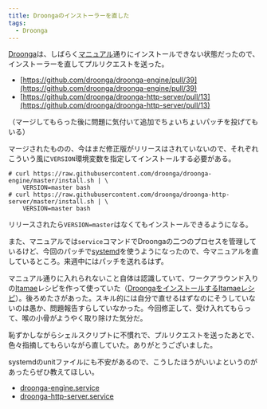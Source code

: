 ```yaml
---
title: Droongaのインストーラーを直した
tags:
  - Droonga
---
```


[Droonga][]は、しばらく[マニュアル][]通りにインストールできない状態だったので、インストーラーを直してプルリクエストを送った。

* [https://github.com/droonga/droonga-engine/pull/39](https://github.com/droonga/droonga-engine/pull/39)
* [https://github.com/droonga/droonga-http-server/pull/13](https://github.com/droonga/droonga-http-server/pull/13)

（マージしてもらった後に問題に気付いて追加でちょいちょいパッチを投げてもいる）

マージされたものの、今はまだ修正版がリリースはされていないので、それぞれこういう風に`VERSION`環境変数を指定してインストールする必要がある。

    # curl https://raw.githubusercontent.com/droonga/droonga-engine/master/install.sh | \
        VERSION=master bash
    # curl https://raw.githubusercontent.com/droonga/droonga-http-server/master/install.sh | \
        VERSION=master bash

リリースされたら`VERSION=master`はなくてもインストールできるようになる。

また、マニュアルでは`service`コマンドでDroongaの二つのプロセスを管理しているけど、今回のパッチで[systemd][]を使うようになったので、今マニュアルを直しているところ。来週中にはパッチを送れるはず。

マニュアル通りに入れられないこと自体は認識していて、ワークアラウンド入りの[Itamae][]レシピを作って使っていた（[DroongaをインストールするItamaeレシピ]）。後ろめたさがあった。スキル的には自分で直せるはずなのにそうしていないのは愚か、問題報告すらしていなかった。今回修正して、受け入れてもらって、喉の小骨がようやく取り除けた気分だ。

恥ずかしながらシェルスクリプトに不慣れで、プルリクエストを送ったあとで、色々指摘してもらいながら直していた。ありがとうございました。

systemdのunitファイルにも不安があるので、こうしたほうがいいよというのがあったらぜひ教えてほしい。

* [droonga-engine.service][]
* [droonga-http-server.service][]

[Droonga]: http://droonga.org/ja/
[マニュアル]: http://droonga.org/ja/install/
[DroongaをインストールするItamaeレシピ]: ../../2015/12/05.html
[systemd]: http://freedesktop.org/wiki/Software/systemd/
[Itamae]: http://itamae.kitchen/
[droonga-engine.service]: https://github.com/droonga/droonga-engine/blob/master/install/droonga-engine.service
[droonga-http-server.service]: https://github.com/droonga/droonga-http-server/blob/master/install/droonga-http-server.service
